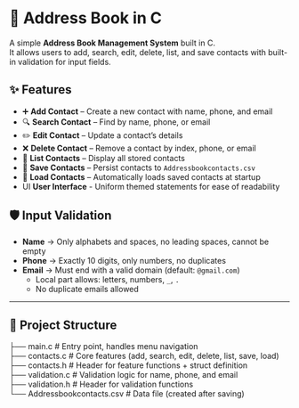 # 📇 Address Book in C

A simple **Address Book Management System** built in C.  
It allows users to add, search, edit, delete, list, and save contacts with built-in validation for input fields.  



## ✨ Features
- ➕ **Add Contact** – Create a new contact with name, phone, and email  
- 🔍 **Search Contact** – Find by name, phone, or email  
- ✏️ **Edit Contact** – Update a contact’s details  
- ❌ **Delete Contact** – Remove a contact by index, phone, or email  
- 📜 **List Contacts** – Display all stored contacts  
- 💾 **Save Contacts** – Persist contacts to `Addressbookcontacts.csv`  
- 📂 **Load Contacts** – Automatically loads saved contacts at startup  
- UI **User Interface** - Uniform themed statements for ease of readability


## 🛡️ Input Validation
- **Name** → Only alphabets and spaces, no leading spaces, cannot be empty  
- **Phone** → Exactly 10 digits, only numbers, no duplicates  
- **Email** → Must end with a valid domain (default: `@gmail.com`)  
  - Local part allows: letters, numbers, `_`, `.`  
  - No duplicate emails allowed  

---

## 📂 Project Structure
├── main.c # Entry point, handles menu navigation <br>
├── contacts.c # Core features (add, search, edit, delete, list, save, load)<br>
├── contacts.h # Header for feature functions + struct definition<br>
├── validation.c # Validation logic for name, phone, and email<br>
├── validation.h # Header for validation functions<br>
└── Addressbookcontacts.csv # Data file (created after saving)<br>
